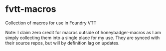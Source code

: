 # fvtt-macros
Collection of macros for use in Foundry VTT

Note: I claim zero credit for macros outside of honeybadger-macros as I am simply collecting them into a single place for my use. They are synced with their source repos, but will by definition lag on updates.
